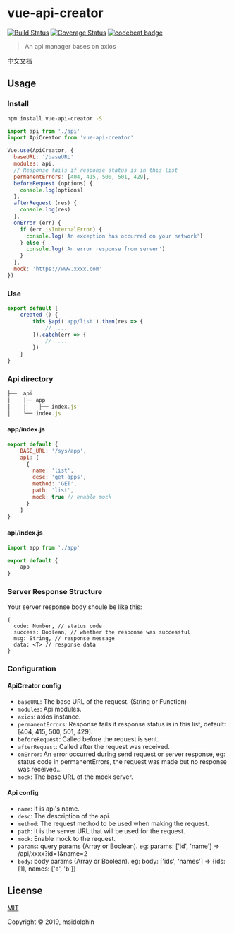 # vue-api-creator

[![Build Status](https://travis-ci.org/msidolphin/vue-api-creator.svg?branch=master)](https://travis-ci.org/msidolphin/vue-api-creator)
[![Coverage Status](https://coveralls.io/repos/github/msidolphin/vue-api-creator/badge.svg?branch=master)](https://coveralls.io/github/msidolphin/vue-api-creator?branch=master)
[![codebeat badge](https://codebeat.co/badges/11889be9-13b5-4ba4-b401-81c472d1d5d6)](https://codebeat.co/projects/github-com-msidolphin-vue-api-creator-master)

> An api manager bases on axios

[中文文档](./README_CN.md)

## Usage

### Install

```bash
npm install vue-api-creator -S
```

```js
import api from './api'
import ApiCreator from 'vue-api-creator'

Vue.use(ApiCreator, {
  baseURL: '/baseURL'
  modules: api,
  // Response fails if response status is in this list
  permanentErrors: [404, 415, 500, 501, 429],
  beforeRequest (options) {
    console.log(options)
  },
  afterRequest (res) {
    console.log(res)
  },
  onError (err) {
    if (err.isInternalError) {
      console.log('An exception has occurred on your network')
    } else {
      console.log('An error response from server')
    }
  },
  mock: 'https://www.xxxx.com'
})
```

### Use
```js
export default {
    created () {
        this.$api('app/list').then(res => {
            // ....
        }).catch(err => {
            // ....
        })
    }
}
```

### Api directory

```js
├──  api
│    │── app
│    │    ├── index.js
│    └── index.js   
```

#### app/index.js
```js
export default {
    BASE_URL: '/sys/app',
    api: [
      {
        name: 'list',
        desc: 'get apps',
        method: 'GET',
        path: 'list',
        mock: true // enable mock
      }
    ]
}
```

#### api/index.js
```js
import app from './app'

export default {
    app
}
```

### Server Response Structure

Your server response body shoule be like this:

```
{
  code: Number, // status code
  success: Boolean, // whether the response was successful 
  msg: String, // response message
  data: <T> // response data
}
```

### Configuration

#### ApiCreator config

* `baseURL`: The base URL of the request. (String or Function)
* `modules`: Api modules.
* `axios`: axios instance.
* `permanentErrors`: Response fails if response status is in this list, default: [404, 415, 500, 501, 429].
* `beforeRequest`: Called before the request is sent.
* `afterRequest`: Called after the request was received.
* `onError`: An error occurred during send request or server response, eg: status code in permanentErrors, the request was made but no response was received...
* `mock`: The base URL of the mock server.

#### Api config

* `name`: It is api's name.
* `desc`: The description of the api.
* `method`: The request method to be used when making the request.
* `path`: It is the server URL that will be used for the request.
* `mock`: Enable mock to the request.
* `params`: query params (Array or Boolean). eg: params: ['id', 'name'] => /api/xxxx?id=1&name=2
* `body`: body params (Array or Boolean). eg: body: ['ids', 'names'] => {ids: [1], names: ['a', 'b']}

## License
[MIT](http://opensource.org/licenses/MIT)

Copyright © 2019, msidolphin

